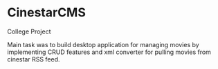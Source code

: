 # CinestarCMS

College Project

Main task was to build desktop application for managing movies by implementing CRUD features and xml converter for pulling movies from cinestar RSS feed.

